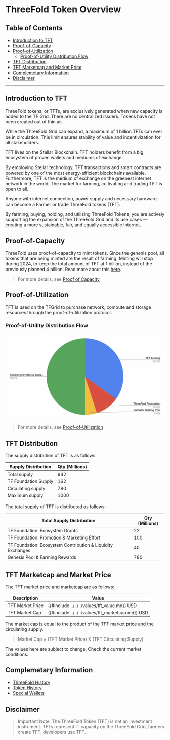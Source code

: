 <h1> ThreeFold Token Overview </h1>

<h2>Table of Contents </h2>

- [Introduction to TFT](#introduction-to-tft)
- [Proof-of-Capacity](#proof-of-capacity)
- [Proof-of-Utilization](#proof-of-utilization)
  - [Proof-of-Utility Distribution Flow](#proof-of-utility-distribution-flow)
- [TFT Distribution](#tft-distribution)
- [TFT Marketcap and Market Price](#tft-marketcap-and-market-price)
- [Complemetary Information](#complemetary-information)
- [Disclaimer](#disclaimer)

***

## Introduction to TFT

ThreeFold tokens, or TFTs, are exclusively generated when new capacity is added to the TF Grid. There are no centralized issuers. Tokens have not been created out of thin air. 

While the ThreeFold Grid can expand, a maximum of 1 billion TFTs can ever be in circulation. This limit ensures stability of value and incentivization for all stakeholders. 

TFT lives on the Stellar Blockchain. TFT holders benefit from a big ecosystem of proven wallets and mediums of exchange. 

By employing Stellar technology, TFT transactions and smart contracts are powered by one of the most energy-efficient blockchains available. Furthermore, TFT is the medium of exchange on the greenest internet network in the world. The market for farming, cultivating and trading TFT is open to all. 

Anyone with internet connection, power supply and necessary hardware can become a Farmer or trade ThreeFold tokens (TFT). 

By farming, buying, holding, and utilizing ThreeFold Tokens, you are actively supporting the expansion of the ThreeFold Grid and its use cases — creating a more sustainable, fair, and equally accessible Internet.

## Proof-of-Capacity

ThreeFold uses proof-of-capacity to mint tokens. Since the genenis pool, all tokens that are being minted are the result of farming. Minting will stop during 2024, to keep the total amount of TFT at 1 billion, instead of the previously planned 4 billion. Read more about this [here](https://forum.threefold.io/t/end-feb-2024-update-from-the-team/4233).

> For more details, see [Proof of Capacity](../../farming/proof_of_capacity.md)

## Proof-of-Utilization

TFT is used on the TFGrid to purchase network, compute and storage resources through the proof-of-utilization protocol.

### Proof-of-Utility Distribution Flow

![](img/token_distribution.png)

> For more details, see [Proof-of-Utilization](../../farming/proof_of_utilization.md)

## TFT Distribution

The supply distribution of TFT is as follows:

| Supply Distribution | Qty (Millions) |
| ------------------- | -------------- |
| Total supply      | 942            |
| TF Foundation Supply      | 162            |
| Circulating supply  | 780          |
| Maximum supply      | 1000           |

The total supply of TFT is distributed as follows:

| Total Supply Distribution                | Qty (Millions) |
| ------------------------------------------- | -------------- |
| TF Foundation: Ecosystem Grants                            | 22             |
| TF Foundation: Promotion & Marketing Effort                | 100            |
| TF Foundation: Ecosystem Contribution & Liquidity Exchanges | 40             |
| Genesis Pool & Farming Rewards             | 780            |

## TFT Marketcap and Market Price

The TFT market price and marketcap are as follows:

| **Description**           | **Value**     |
| ------------------------- | ------------- |
| TFT Market Price       | {{#include ../../../values/tft_value.md}} USD |
| TFT Market Cap | {{#include ../../../values/tft_marketcap.md}}  USD |

The market cap is equal to the product of the TFT market price and the circulating supply.

> Market Cap = (TFT Market Price) X (TFT Circulating Supply)

The values here are subject to change. Check the current market conditions.

## Complemetary Information

- [ThreeFold History](../../about/threefold_history.md)
- [Token History](../../about/token_history.md)
- [Special Wallets](./special_wallets/stats_special_wallets.md)

## Disclaimer

> Important Note: The ThreeFold Token (TFT) is not an investment instrument.
TFTs represent IT capacity on the ThreeFold Grid, farmers create TFT, developers use TFT.